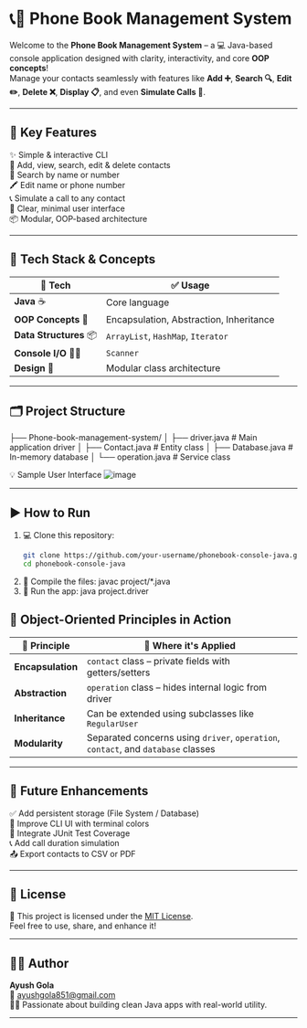 # 📞📘 Phone Book Management System

Welcome to the **Phone Book Management System** – a 💻 Java-based console application designed with clarity, interactivity, and core **OOP concepts**!  
Manage your contacts seamlessly with features like **Add ➕**, **Search 🔍**, **Edit ✏️**, **Delete ❌**, **Display 📋**, and even **Simulate Calls 📲**.

---

## 🎯 Key Features

✨ Simple & interactive CLI  
📇 Add, view, search, edit & delete contacts  
🔢 Search by name or number  
🖍️ Edit name or phone number  
📞 Simulate a call to any contact  
🧼 Clear, minimal user interface  
📦 Modular, OOP-based architecture

---

## 🧰 Tech Stack & Concepts

| 🔧 Tech | ✅ Usage |
|--------|----------|
| **Java** ☕ | Core language |
| **OOP Concepts** 🧠 | Encapsulation, Abstraction, Inheritance |
| **Data Structures** 📦 | `ArrayList`, `HashMap`, `Iterator` |
| **Console I/O** 🧑‍💻 | `Scanner` |
| **Design** 🎨 | Modular class architecture |

---

## 🗂️ Project Structure

├── Phone-book-management-system/
│ ├── driver.java # Main application driver
│ ├── Contact.java # Entity class
│ ├── Database.java # In-memory database
│ └── operation.java # Service class

💡 Sample User Interface
![image](https://github.com/user-attachments/assets/35fc04dc-f6a8-4be5-9954-421b5f1e963c)


---

## ▶️ How to Run

1. 💻 Clone this repository:
   ```bash
   git clone https://github.com/your-username/phonebook-console-java.git
   cd phonebook-console-java
2. 🧾 Compile the files:
    javac project/*.java
3. 🚀 Run the app:
    java project.driver

## 🧠 Object-Oriented Principles in Action

| 📌 **Principle**     | 🧩 **Where it's Applied**                              |
|---------------------|--------------------------------------------------------|
| **Encapsulation**   | `contact` class – private fields with getters/setters  |
| **Abstraction**     | `operation` class – hides internal logic from driver   |
| **Inheritance**     | Can be extended using subclasses like `RegularUser`    |
| **Modularity**      | Separated concerns using `driver`, `operation`, `contact`, and `database` classes |

---

## 🚧 Future Enhancements

✅ Add persistent storage (File System / Database)  
🎨 Improve CLI UI with terminal colors  
🧪 Integrate JUnit Test Coverage  
📞 Add call duration simulation  
📤 Export contacts to CSV or PDF

---

## 📜 License

📝 This project is licensed under the [MIT License](https://opensource.org/licenses/MIT).  
Feel free to use, share, and enhance it!

---

## 🙋‍♂️ Author

**Ayush Gola**  
📧 [ayushgola851@gmail.com](mailto:ayushgola851@gmail.com)  
👨‍💻 Passionate about building clean Java apps with real-world utility.

---








